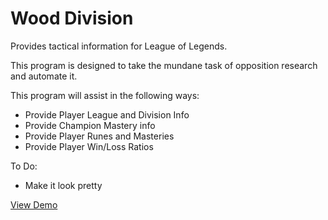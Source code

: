 # Wood Division


Provides tactical information for League of Legends.

This program is designed to take the mundane task of opposition research and automate it.

This program will assist in the following ways:  

- Provide Player League and Division Info  
- Provide Champion Mastery info  
- Provide Player Runes and Masteries  
- Provide Player Win/Loss Ratios

To Do:  
- Make it look pretty  


[View Demo](https://webmshare.com/play/axAB6)
